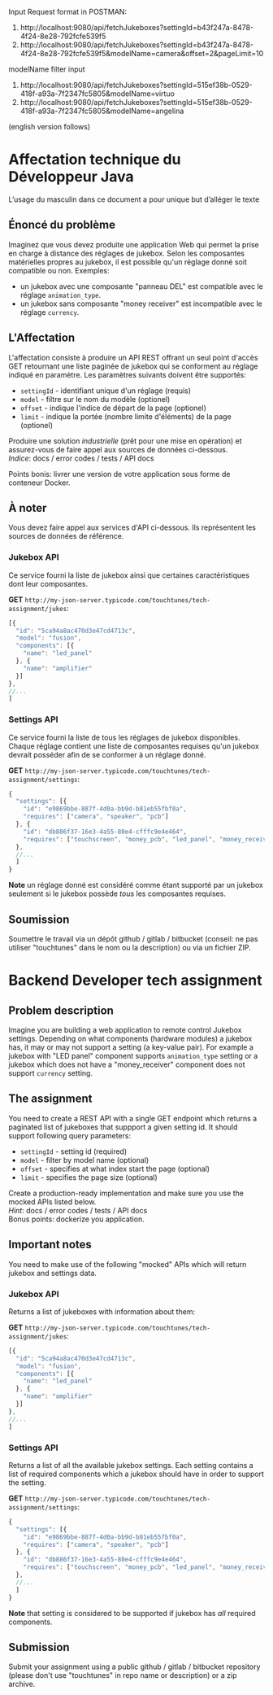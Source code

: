 
Input Request format in POSTMAN:

1. http://localhost:9080/api/fetchJukeboxes?settingId=b43f247a-8478-4f24-8e28-792fcfe539f5
2. http://localhost:9080/api/fetchJukeboxes?settingId=b43f247a-8478-4f24-8e28-792fcfe539f5&modelName=camera&offset=2&pageLimit=10

modelName filter input
1. http://localhost:9080/api/fetchJukeboxes?settingId=515ef38b-0529-418f-a93a-7f2347fc5805&modelName=virtuo
2. http://localhost:9080/api/fetchJukeboxes?settingId=515ef38b-0529-418f-a93a-7f2347fc5805&modelName=angelina

(english version follows)

# Affectation technique du Développeur Java
L’usage du masculin dans ce document a pour unique but d’alléger le texte

## Énoncé du problème

Imaginez que vous devez produite une application Web qui permet la prise en charge à distance des réglages de jukebox.  Selon les composantes matérielles propres au jukebox, il est possible qu'un réglage donné soit compatible ou non.
Exemples: 
- un jukebox avec une composante "panneau DEL" est compatible avec le réglage `animation_type`.
- un jukebox sans composante "money receiver" est incompatible avec le réglage `currency`.

## L'Affectation

L'affectation consiste à produire un API REST offrant un seul point d'accès GET retournant une liste paginée de jukebox qui se conforment au réglage indiqué en paramètre. Les paramètres suivants doivent être supportés:

 - `settingId` - identifiant unique d'un réglage (requis)
 - `model` - filtre sur le nom du modèle (optionel)
 - `offset` - indique l'indice de départ de la page (optionel)
 - `limit` - indique la portée (nombre limite d'éléments) de la page (optionel)

Produire une solution _industrielle_ (prêt pour une mise en opération) et assurez-vous de faire appel aux sources de données ci-dessous.  
_Indice_: docs / error codes / tests / API docs  

Points bonis: livrer une version de votre application sous forme de conteneur Docker.

## À noter

Vous devez faire appel aux services d'API ci-dessous.  Ils représentent les sources de données de référence.

### Jukebox API

Ce service fourni la liste de jukebox ainsi que certaines caractéristiques dont leur composantes.

**GET** `http://my-json-server.typicode.com/touchtunes/tech-assignment/jukes`:

```js
[{
  "id": "5ca94a8ac470d3e47cd4713c",
  "model": "fusion",
  "components": [{
    "name": "led_panel"
  }, {
    "name": "amplifier"
  }]
},
//...
]
```
 
### Settings API

Ce service fourni la liste de tous les réglages de jukebox disponibles.  Chaque réglage contient une liste de composantes requises qu'un jukebox devrait posséder afin de se conformer à un réglage donné.

**GET** `http://my-json-server.typicode.com/touchtunes/tech-assignment/settings`:

```js
{
  "settings": [{
    "id": "e9869bbe-887f-4d0a-bb9d-b81eb55fbf0a",
    "requires": ["camera", "speaker", "pcb"]
  }, {
    "id": "db886f37-16e3-4a55-80e4-cfffc9e4e464",
    "requires": ["touchscreen", "money_pcb", "led_panel", "money_receiver"]
  },
  //...
  ]
}
```

**Note** un réglage donné est considéré comme étant supporté par un jukebox seulement si le jukebox possède _tous_ les composantes requises.

## Soumission

Soumettre le travail via un dépôt github / gitlab / bitbucket (conseil: ne pas utiliser "touchtunes" dans le nom ou la description) ou via un fichier ZIP.

# Backend Developer tech assignment

## Problem description

Imagine you are building a web application to remote control Jukebox settings. Depending on what components (hardware modules) a jukebox has, it may or may not support a setting (a key-value pair). For example a jukebox with "LED panel" component supports `animation_type` setting or a jukebox which does not have a "money_receiver" component does not support `currency` setting. 

## The assignment

You need to create a REST API with a single GET endpoint which returns a paginated list of jukeboxes that suppport a given setting id. It should support following query parameters:

 - `settingId` - setting id (required)
 - `model` - filter by model name (optional)
 - `offset` - specifies at what index start the page (optional)
 - `limit` - specifies the page size (optional)

Create a production-ready implementation and make sure you use the mocked APIs listed below.  
_Hint_: docs / error codes / tests / API docs  
Bonus points: dockerize you application.

## Important notes

You need to make use of the following "mocked" APIs which will return jukebox and settings data.

### Jukebox API

Returns a list of jukeboxes with information about them:

**GET** `http://my-json-server.typicode.com/touchtunes/tech-assignment/jukes`:

```js
[{
  "id": "5ca94a8ac470d3e47cd4713c",
  "model": "fusion",
  "components": [{
    "name": "led_panel"
  }, {
    "name": "amplifier"
  }]
},
//...
]
```
 
### Settings API

Returns a list of all the available jukebox settings. Each setting contains a list of required components which a jukebox should have in order to support the setting.

**GET** `http://my-json-server.typicode.com/touchtunes/tech-assignment/settings`:

```js
{
  "settings": [{
    "id": "e9869bbe-887f-4d0a-bb9d-b81eb55fbf0a",
    "requires": ["camera", "speaker", "pcb"]
  }, {
    "id": "db886f37-16e3-4a55-80e4-cfffc9e4e464",
    "requires": ["touchscreen", "money_pcb", "led_panel", "money_receiver"]
  },
  //...
  ]
}
```

**Note** that setting is considered to be supported if jukebox has _all_ required components.

## Submission

Submit your assignment using a public github / gitlab / bitbucket repository (please don't use "touchtunes" in repo name or description) or a zip archive.

